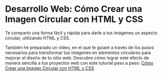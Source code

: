 # Desarrollo Web: Cómo Crear una Imagen Circular con HTML y CSS

Te comparto una forma fácil y rápida para darle a tus imágenes un aspecto circular, utilizando HTML y CSS. 

También he preparado un video, en el que te guiaré a través de los pasos necesarios para transformar tus imágenes en elementos circulares para mejorar el diseño de tu sitio web. Descubre cómo lograr este efecto de manera sencilla a tus proyectos web con este tutorial paso a paso:  <a href="https://www.youtube.com/watch?v=mK3ucha0q4Y">Cómo Crear una Imagen Circular con HTML y CSS</a>

